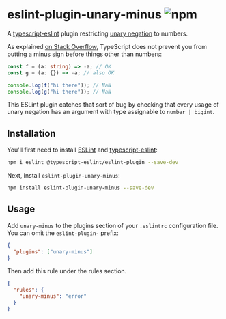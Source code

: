 # eslint-plugin-unary-minus ![npm](https://img.shields.io/npm/v/eslint-plugin-unary-minus)

A [typescript-eslint][] plugin restricting [unary negation][] to numbers.

As explained [on Stack Overflow][so], TypeScript does not prevent you from
putting a minus sign before things other than numbers:

```typescript
const f = (a: string) => -a; // OK
const g = (a: {}) => -a; // also OK

console.log(f("hi there")); // NaN
console.log(g("hi there")); // NaN
```

This ESLint plugin catches that sort of bug by checking that every usage of
unary negation has an argument with type assignable to `number | bigint`.

## Installation

You'll first need to install [ESLint][eslint] and [typescript-eslint][]:

```sh
npm i eslint @typescript-eslint/eslint-plugin --save-dev
```

Next, install `eslint-plugin-unary-minus`:

```sh
npm install eslint-plugin-unary-minus --save-dev
```

## Usage

Add `unary-minus` to the plugins section of your `.eslintrc` configuration file.
You can omit the `eslint-plugin-` prefix:

```json
{
  "plugins": ["unary-minus"]
}
```

Then add this rule under the rules section.

```json
{
  "rules": {
    "unary-minus": "error"
  }
}
```

[eslint]: https://eslint.org/
[so]: https://stackoverflow.com/q/59573311/5044950
[typescript-eslint]: https://typescript-eslint.io/
[unary negation]: https://developer.mozilla.org/en-US/docs/Web/JavaScript/Reference/Operators/Unary_negation
